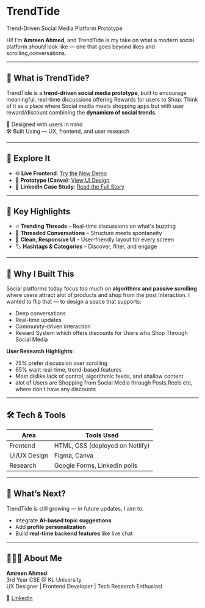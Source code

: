 # TrendTide
 Trend-Driven Social Media Platform Prototype

Hi! I’m **Amreen Ahmed**, and TrendTide is my take on what a modern social platform *should* look like — one that goes beyond likes and scrolling,conversations.

---

## 🌟 What is TrendTide?

TrendTide is a **trend-driven social media prototype**, built to encourage meaningful, real-time discussions offering Rewards for users to Shop. Think of it as a place where Social media meets shopping apps but with user reward/discount combining the **dynamism of social trends**.

📍 Designed with users in mind  
🛠️ Built Using — UX, frontend, and user research

---

## 🔗 Explore It
- 🌐 **Live Frontend**: [Try the New Demo](https://glittery-moonbeam-050533.netlify.app/)
- 🎨 **Prototype (Canva)**: [View UI Design](https://www.canva.com/design/DAGezzEOP48/2psazkrDrIwMapODABQS3A/edit)
- 📰 **LinkedIn Case Study**: [Read the Full Story](https://www.linkedin.com/pulse/social-media-platformtrendtide-amreen-ahmed-8hn6c/?trackingId=pTpny5yfRm%2BU%2B1loEoUi%2Bg%3D%3D)

---

## 🔑 Key Highlights
- 🔥 **Trending Threads** – Real-time discussions on what's buzzing
- 🧵 **Threaded Conversations** – Structure meets spontaneity
- 🎨 **Clean, Responsive UI** – User-friendly layout for every screen
- 🏷️ **Hashtags & Categories** – Discover, filter, and engage

---

## 👥 Why I Built This

Social platforms today focus too much on **algorithms and passive scrolling** where users attract alot of products and shop from the post Interaction. I wanted to flip that — to design a space that supports:
- Deep conversations
- Real-time updates
- Community-driven interaction
- Reward System which offers discounts for Users who Shop Through Social Media

**User Research Highlights:**
- 75% prefer discussion over scrolling
- 65% want real-time, trend-based features
- Most dislike lack of control, algorithmic feeds, and shallow content
- alot of Users are Shopping from Social Media through Posts,Reels etc, where don't have any discounts

---

## 🛠️ Tech & Tools

| Area        | Tools Used                                 
|-------------|--------------------------------
| Frontend    | HTML, CSS (deployed on Netlify)             
| UI/UX Design| Figma, Canva                                
| Research    | Google Forms,  LinkedIn polls|

---

## 🌱 What’s Next?
TrendTide is still growing — in future updates, I aim to:
- Integrate **AI-based topic suggestions**
- Add **profile personalization**
- Build **real-time backend features** like live chat

---

## 🙋🏻‍♀️ About Me

**Amreen Ahmed**  
3rd Year CSE @ KL University  
UX Designer | Frontend Developer | Tech Research Enthusiast  

 
🔗 [LinkedIn](https://www.linkedin.com/in/amreen-ahmed-9306b2294/)


